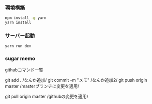 ### 環境構築

```bash
npm install -g yarn
yarn install
```

### サーバー起動

```bash
yarn run dev
```

### sugar memo

githubコマンド一覧

git add . /なんか追加/
git commit -m "メモ" /なんか追加2/
git push origin master /masterブランチに変更を適用/

git pull origin master /githubの変更を適用/

<style lang="scss">
 →cssで書いてもいい、scssでかけると楽

### 実装したいことリスト
・shogiplayer最後の局面でエラーにならないように
　→分岐を説明するのは章を分けてやるため今はエラーのみ解決できればよいか
・スライドショー追加
　→progateのように章始めで説明してくれてるやつあるとよさげか
・もうちょいサイトカッコよく
　→デザインは他学習サイトを参考にシンプルでいいやつ（ちょい近未来感みたいのあるとなんか好み、とりま見やすければなんでもよし）
・AI対戦機能
　→学習後AIと対戦できる機能、AIも種類や強さを選択できるとなおよいがこれは時間がかかりそうなのでリリース後に実装でもおｋ

### 目標
8月31日までに学習サイトをリリースしたい！夏休みの7月頭からリリースできれば熱い

### スケジュール
2,3月は比較的忙しいので
4月～6月にかけて実装
7月でデザイン重視（2週間くらい）
8月にはほぼ完成でリリースできるように
mori環境構築今日やる


さがちゃん
・今週は勉強
・来週以降からスタート
・３月末（引っ越しまで）には終わらせる

さがちゃん実験